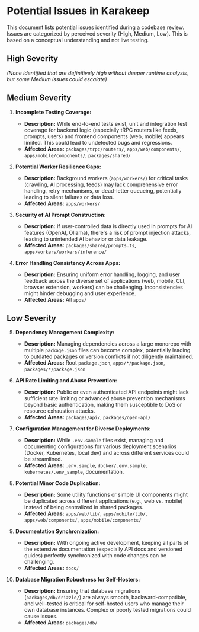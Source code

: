 # Potential Issues in Karakeep

This document lists potential issues identified during a codebase review. Issues are categorized by perceived severity (High, Medium, Low). This is based on a conceptual understanding and not live testing.

## High Severity

*(None identified that are definitively high without deeper runtime analysis, but some Medium issues could escalate)*

## Medium Severity

1.  **Incomplete Testing Coverage:**
    *   **Description:** While end-to-end tests exist, unit and integration test coverage for backend logic (especially tRPC routers like feeds, prompts, users) and frontend components (web, mobile) appears limited. This could lead to undetected bugs and regressions.
    *   **Affected Areas:** `packages/trpc/routers/`, `apps/web/components/`, `apps/mobile/components/`, `packages/shared/`

2.  **Potential Worker Resilience Gaps:**
    *   **Description:** Background workers (`apps/workers/`) for critical tasks (crawling, AI processing, feeds) may lack comprehensive error handling, retry mechanisms, or dead-letter queueing, potentially leading to silent failures or data loss.
    *   **Affected Areas:** `apps/workers/`

3.  **Security of AI Prompt Construction:**
    *   **Description:** If user-controlled data is directly used in prompts for AI features (OpenAI, Ollama), there's a risk of prompt injection attacks, leading to unintended AI behavior or data leakage.
    *   **Affected Areas:** `packages/shared/prompts.ts`, `apps/workers/workers/inference/`

4.  **Error Handling Consistency Across Apps:**
    *   **Description:** Ensuring uniform error handling, logging, and user feedback across the diverse set of applications (web, mobile, CLI, browser extension, workers) can be challenging. Inconsistencies might hinder debugging and user experience.
    *   **Affected Areas:** All `apps/`

## Low Severity

5.  **Dependency Management Complexity:**
    *   **Description:** Managing dependencies across a large monorepo with multiple `package.json` files can become complex, potentially leading to outdated packages or version conflicts if not diligently maintained.
    *   **Affected Areas:** Root `package.json`, `apps/*/package.json`, `packages/*/package.json`

6.  **API Rate Limiting and Abuse Prevention:**
    *   **Description:** Public or even authenticated API endpoints might lack sufficient rate limiting or advanced abuse prevention mechanisms beyond basic authentication, making them susceptible to DoS or resource exhaustion attacks.
    *   **Affected Areas:** `packages/api/`, `packages/open-api/`

7.  **Configuration Management for Diverse Deployments:**
    *   **Description:** While `.env.sample` files exist, managing and documenting configurations for various deployment scenarios (Docker, Kubernetes, local dev) and across different services could be streamlined.
    *   **Affected Areas:** `.env.sample`, `docker/.env.sample`, `kubernetes/.env_sample`, documentation.

8.  **Potential Minor Code Duplication:**
    *   **Description:** Some utility functions or simple UI components might be duplicated across different applications (e.g., web vs. mobile) instead of being centralized in shared packages.
    *   **Affected Areas:** `apps/web/lib/`, `apps/mobile/lib/`, `apps/web/components/`, `apps/mobile/components/`

9.  **Documentation Synchronization:**
    *   **Description:** With ongoing active development, keeping all parts of the extensive documentation (especially API docs and versioned guides) perfectly synchronized with code changes can be challenging.
    *   **Affected Areas:** `docs/`

10. **Database Migration Robustness for Self-Hosters:**
    *   **Description:** Ensuring that database migrations (`packages/db/drizzle/`) are always smooth, backward-compatible, and well-tested is critical for self-hosted users who manage their own database instances. Complex or poorly tested migrations could cause issues.
    *   **Affected Areas:** `packages/db/`

